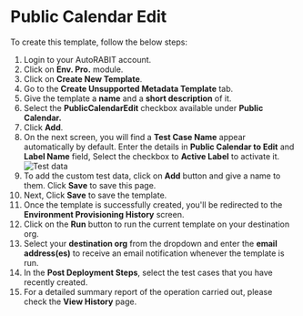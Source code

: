 # Public Calendar Edit

To create this template, follow the below steps:

1. Login to your AutoRABIT account.
2. Click on **Env. Pro.** module.
3. Click on **Create New Template**.
4. Go to the **Create Unsupported Metadata Template** tab.
5. Give the template a **name** and a **short description** of it.
6. Select the **PublicCalendarEdit** checkbox available under **Public Calendar.**
7. Click **Add**.
8. On the next screen, you will find a **Test Case Name** appear automatically by default. Enter the details in **Public Calendar to Edit** and  **Label Name** field, Select the checkbox to **Active Label** to activate it.![Test data](https://cdn.document360.io/8711f4e7-c040-4616-aac9-d947f87e4619/Images/Documentation/image-1632124238993.png)
9. To add the custom test data, click on **Add** button and give a name to them. Click **Save** to save this page.
10. Next, Click **Save** to save the template.
11. Once the template is successfully created, you'll be redirected to the **Environment Provisioning History** screen.
12. Click on the **Run** button to run the current template on your destination org.
13. Select your **destination org** from the dropdown and enter the **email address(es)** to receive an email notification whenever the template is run.
14. In the **Post Deployment Steps**, select the test cases that you have recently created.&#x20;
15. For a detailed summary report of the operation carried out, please check the **View History** page.
